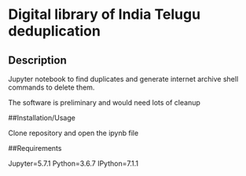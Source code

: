 # Digital library of India Telugu deduplication


## Description
Jupyter notebook  to find duplicates and generate internet archive shell commands to delete them.

The software is preliminary and would need lots of cleanup

##Installation/Usage

Clone repository and open the ipynb file


##Requirements

Jupyter=5.7.1
Python=3.6.7
IPython=7.1.1 





